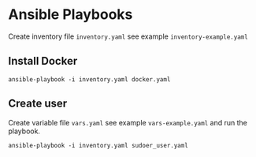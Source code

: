 # Ansible Playbooks

Create inventory file `inventory.yaml` see example `inventory-example.yaml`


## Install Docker 

    ansible-playbook -i inventory.yaml docker.yaml

## Create user 

Create variable file `vars.yaml` see example `vars-example.yaml` and run the playbook. 

    ansible-playbook -i inventory.yaml sudoer_user.yaml 

 
